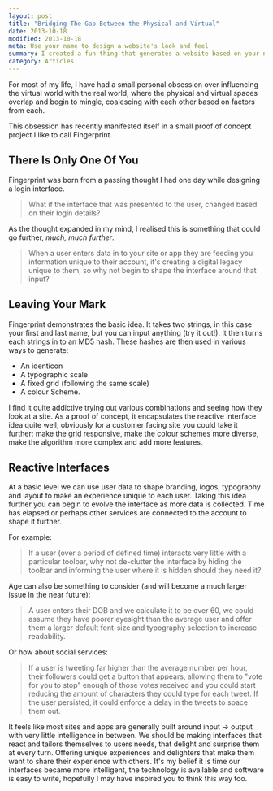 ```yaml
---
layout: post
title: "Bridging The Gap Between the Physical and Virtual"
date: 2013-10-18
modified: 2013-10-18
meta: Use your name to design a website's look and feel
summary: I created a fun thing that generates a website based on your name
category: Articles
---
```


For most of my life, I have had a small personal obsession over influencing the virtual world with the real world, where the physical and virtual spaces overlap and begin to mingle, coalescing with each other based on factors from each.

This obsession has recently manifested itself in a small proof of concept project I like to call Fingerprint.

## There Is Only One Of You

Fingerprint was born from a passing thought I had one day while designing a login interface.

> What if the interface that was presented to the user, changed based on their login details?

As the thought expanded in my mind, I realised this is something that could go further, *much, much further*.

> When a user enters data in to your site or app they are feeding you information unique to their account, it's creating a digital legacy unique to them, so why not begin to shape the interface around that input?

## Leaving Your Mark

Fingerprint demonstrates the basic idea. It takes two strings, in this case your first and last name, but you can input anything (try it out!). It then turns each strings in to an MD5 hash.
These hashes are then used in various ways to generate:

- An identicon
- A typographic scale
- A fixed grid (following the same scale)
- A colour Scheme.

I find it quite addictive trying out various combinations and seeing how they look at a site. As a proof of concept, it encapsulates the reactive interface idea quite well, obviously for a customer facing site you could take it further: make the grid responsive, make the colour schemes more diverse, make the algorithm more complex and add more features.

## Reactive Interfaces

At a basic level we can use user data to shape branding, logos, typography and layout to make an experience unique to each user. Taking this idea further you can begin to evolve the interface as more data is collected. Time has elapsed or perhaps other services are connected to the account to shape it further.

For example:

> If a user (over a period of defined time) interacts very little with a particular toolbar, why not de-clutter the interface by hiding the toolbar and informing the user where it is hidden should they need it?

Age can also be something to consider (and will become a much larger issue in the near future):

> A user enters their DOB and we calculate it to be over 60, we could assume they have poorer eyesight than the average user and offer them a larger default font-size and typography selection to increase readability.

Or how about social services:

> If a user is tweeting far higher than the average number per hour, their followers could get a button that appears, allowing them to "vote for you to stop" enough of those votes received and you could start reducing the amount of characters they could type for each tweet. If the user persisted, it could enforce a delay in the tweets to space them out.

It feels like most sites and apps are generally built around input -> output with very little intelligence in between. We should be making interfaces that react and tailors themselves to users needs, that delight and surprise them at every turn. Offering unique experiences and delighters that make them want to share their experience with others. It's my belief it is time our interfaces became more intelligent, the technology is available and software is easy to write, hopefully I may have inspired you to think this way too.
